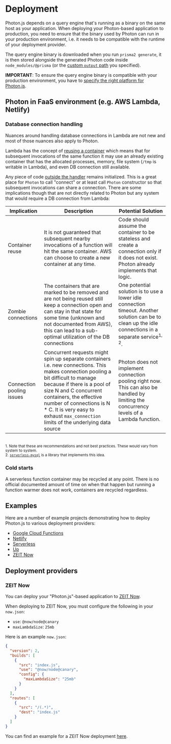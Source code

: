 # Deployment

Photon.js depends on a query engine that's running as a binary on the same host as your application. When deploying your Photon-based application to production, you need to ensure that the binary used by Photon can run in your production environment, i.e. it needs to be compatible with the runtime of your deployment provider.

The query engine binary is downloaded when you run `prisma2 generate`, it is then stored alongside the generated Photon code inside `node_modules/@prisma` (or the [custom `output` path](./codegen-and-node-setup.md) you specified).

**IMPORTANT**: To ensure the query engine binary is compatible with your production environment, you have to [specify the right platform for Photon.js](../core/generators/photonjs.md#specifying-the-right-platform-for-photon-js).

## Photon in FaaS environment (e.g. AWS Lambda, Netlify)

### Database connection handling

Nuances around handling database connections in Lambda are not new and most of those nuances also apply to Photon.

Lambda has the concept of [reusing a container](https://aws.amazon.com/blogs/compute/container-reuse-in-lambda/) which means that for subsequent invocations of
the same function it may use an already existing container that has the allocated processes, memory, file system (`/tmp` is writable in Lambda), and even DB
connection still available.

Any piece of code [outside the handler](https://docs.aws.amazon.com/lambda/latest/dg/programming-model-v2.html) remains initialized. This is a great place for
`Photon` to call "connect" or at least call `Photon` constructor so that subsequent invocations can share a connection. There are some implications though that are not directly related to Photon but any system that would require a DB connection from Lambda:

| Implication               | Description                                                                                                                                                                                                                                                                                                                           | Potential Solution                                                                                                                                               |
| ------------------------- | ------------------------------------------------------------------------------------------------------------------------------------------------------------------------------------------------------------------------------------------------------------------------------------------------------------------------------------- | ---------------------------------------------------------------------------------------------------------------------------------------------------------------- |
| Container reuse           | It is not guaranteed that subsequent nearby invocations of a function will hit the same container. AWS can choose to create a new container at any time.                                                                                                                                                                              | Code should assume the container to be stateless and create a connection only if it does not exist. Photon already implements that logic.                        |
| Zombie connections        | The containers that are marked to be removed and are not being reused still keep a connection open and can stay in that state for some time (unknown and not documented from AWS), this can lead to a sub-optimal utilization of the DB connections                                                                                   | One potential solution is to use a lower idle connection timeout. Another solution can be to clean up the idle connections in a separate service<sup>1, 2</sup>. |
| Connection pooling issues | Concurrent requests might spin up separate containers i.e. new connections. This makes connection pooling a bit difficult to manage because if there is a pool of size N and C concurrent containers, the effective number of connections is N \* C. It is very easy to exhaust `max_connection` limits of the underlying data source | Photon does not implement connection pooling right now. This can also be handled by limiting the concurrency levels of a Lambda function.                        |

<br />
<sup>
1. Note that these are recommendations and not best practices. These would vary from system to system.
</sup>
<br />
<sup>
2. <a href="https://github.com/jeremydaly/serverless-mysql"><code>serverless-mysql</code></a> is a library that implements this idea.
</sup>

### Cold starts

A serverless function container may be recycled at any point. There is no official documented amount of time on when that happen but running a function warmer
does not work, containers are recycled regardless.

## Examples

Here are a number of example projects demonstrating how to deploy Photon.js to various deployment providers:

- [Google Cloud Functions](https://github.com/prisma/prisma-examples/tree/prisma2/deployment-platforms/google-cloud-functions)
- [Netlify](https://github.com/prisma/prisma-examples/tree/prisma2/deployment-platforms/netlify)
- [Serverless](https://github.com/prisma/prisma-examples/tree/prisma2/deployment-platforms/serverless)
- [Up](https://github.com/prisma/prisma-examples/tree/prisma2/deployment-platforms/up)
- [ZEIT Now](https://github.com/prisma/prisma-examples/tree/prisma2/deployment-platforms/zeit-now)

## Deployment providers

### ZEIT Now

You can deploy your "Photon.js"-based application to [ZEIT Now](https://zeit.co/now).

When deploying to ZEIT Now, you must configure the following in your `now.json`:

- `use`: `@now/node@canary`
- `maxLambdaSize`: `25mb`

Here is an example `now.json`:

```json
{
  "version": 2,
  "builds": [
    {
      "src": "index.js",
      "use": "@now/node@canary",
      "config": {
        "maxLambdaSize": "25mb"
      }
    }
  ],
  "routes": [
    {
      "src": "/(.*)",
      "dest": "index.js"
    }
  ]
}
```

You can find an example for a ZEIT Now deployment [here](https://github.com/prisma/prisma-examples/tree/prisma2/deployment-platforms/zeit-now).
